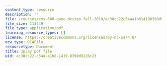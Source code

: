 ```yaml
---
content_type: resource
description: ''
file: /courses/cms-608-game-design-fall-2010/ac38cc22c54aa1b814198398d9228c23_68573.pdf
file_size: 113449
file_type: application/pdf
learning_resource_types: []
license: https://creativecommons.org/licenses/by-nc-sa/4.0/
ocw_type: OCWFile
resourcetype: Document
title: 3play pdf file
uid: ac38cc22-c54a-a1b8-1419-8398d9228c23
---
```

